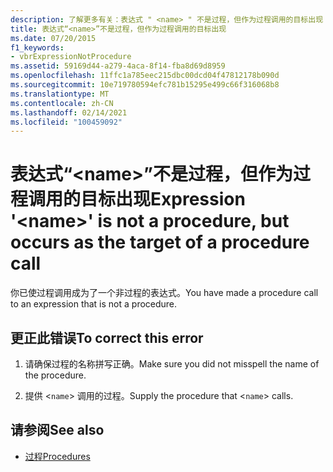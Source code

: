 ```yaml
---
description: 了解更多有关：表达式 " <name> " 不是过程，但作为过程调用的目标出现
title: 表达式“<name>”不是过程，但作为过程调用的目标出现
ms.date: 07/20/2015
f1_keywords:
- vbrExpressionNotProcedure
ms.assetid: 59169d44-a279-4aca-8f14-fba8d69d8959
ms.openlocfilehash: 11ffc1a785eec215dbc00dcd04f47812178b090d
ms.sourcegitcommit: 10e719780594efc781b15295e499c66f316068b8
ms.translationtype: MT
ms.contentlocale: zh-CN
ms.lasthandoff: 02/14/2021
ms.locfileid: "100459092"
---
```

# <a name="expression-name-is-not-a-procedure-but-occurs-as-the-target-of-a-procedure-call"></a><span data-ttu-id="ece95-103">表达式“\<name>”不是过程，但作为过程调用的目标出现</span><span class="sxs-lookup"><span data-stu-id="ece95-103">Expression '\<name>' is not a procedure, but occurs as the target of a procedure call</span></span>

<span data-ttu-id="ece95-104">你已使过程调用成为了一个非过程的表达式。</span><span class="sxs-lookup"><span data-stu-id="ece95-104">You have made a procedure call to an expression that is not a procedure.</span></span>  
  
## <a name="to-correct-this-error"></a><span data-ttu-id="ece95-105">更正此错误</span><span class="sxs-lookup"><span data-stu-id="ece95-105">To correct this error</span></span>  
  
1. <span data-ttu-id="ece95-106">请确保过程的名称拼写正确。</span><span class="sxs-lookup"><span data-stu-id="ece95-106">Make sure you did not misspell the name of the procedure.</span></span>  
  
2. <span data-ttu-id="ece95-107">提供 <`name`> 调用的过程。</span><span class="sxs-lookup"><span data-stu-id="ece95-107">Supply the procedure that <`name`> calls.</span></span>  
  
## <a name="see-also"></a><span data-ttu-id="ece95-108">请参阅</span><span class="sxs-lookup"><span data-stu-id="ece95-108">See also</span></span>

- [<span data-ttu-id="ece95-109">过程</span><span class="sxs-lookup"><span data-stu-id="ece95-109">Procedures</span></span>](../programming-guide/language-features/procedures/index.md)

